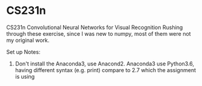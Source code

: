 # CS231n
CS231n Convolutional Neural Networks for Visual Recognition
Rushing through these exercise, since I was new to numpy, most of them were not my original work.

Set up Notes:
1. Don't install the Anaconda3, use Anacond2. Anaconda3 use Python3.6, having different syntax (e.g. print) compare to 2.7 which the assignment is using
